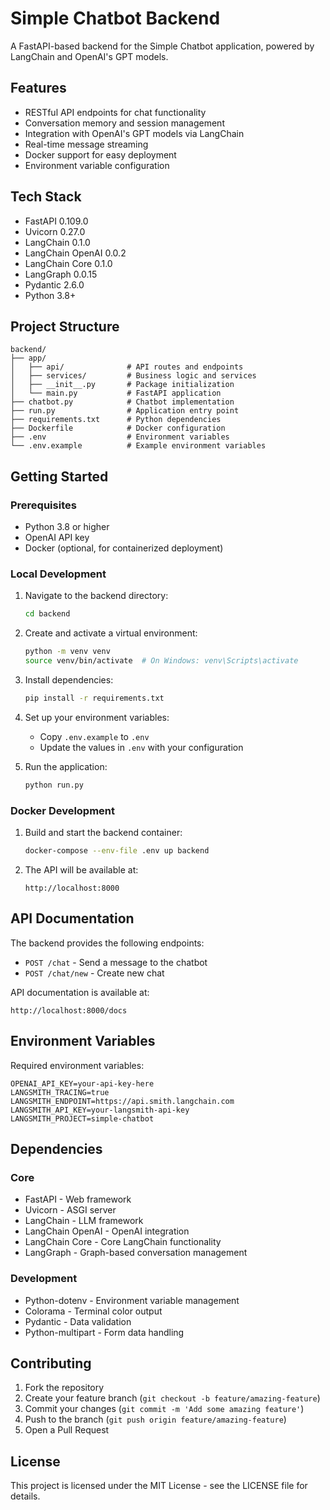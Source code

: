 # Simple Chatbot Backend

A FastAPI-based backend for the Simple Chatbot application, powered by LangChain and OpenAI's GPT models.

## Features

- RESTful API endpoints for chat functionality
- Conversation memory and session management
- Integration with OpenAI's GPT models via LangChain
- Real-time message streaming
- Docker support for easy deployment
- Environment variable configuration

## Tech Stack

- FastAPI 0.109.0
- Uvicorn 0.27.0
- LangChain 0.1.0
- LangChain OpenAI 0.0.2
- LangChain Core 0.1.0
- LangGraph 0.0.15
- Pydantic 2.6.0
- Python 3.8+

## Project Structure

```
backend/
├── app/
│   ├── api/              # API routes and endpoints
│   ├── services/         # Business logic and services
│   ├── __init__.py       # Package initialization
│   └── main.py           # FastAPI application
├── chatbot.py            # Chatbot implementation
├── run.py                # Application entry point
├── requirements.txt      # Python dependencies
├── Dockerfile            # Docker configuration
├── .env                  # Environment variables
└── .env.example          # Example environment variables
```

## Getting Started

### Prerequisites

- Python 3.8 or higher
- OpenAI API key
- Docker (optional, for containerized deployment)

### Local Development

1. Navigate to the backend directory:

   ```bash
   cd backend
   ```

2. Create and activate a virtual environment:

   ```bash
   python -m venv venv
   source venv/bin/activate  # On Windows: venv\Scripts\activate
   ```

3. Install dependencies:

   ```bash
   pip install -r requirements.txt
   ```

4. Set up your environment variables:

   - Copy `.env.example` to `.env`
   - Update the values in `.env` with your configuration

5. Run the application:
   ```bash
   python run.py
   ```

### Docker Development

1. Build and start the backend container:

   ```bash
   docker-compose --env-file .env up backend
   ```

2. The API will be available at:
   ```
   http://localhost:8000
   ```

## API Documentation

The backend provides the following endpoints:

- `POST /chat` - Send a message to the chatbot
- `POST /chat/new` - Create new chat

API documentation is available at:

```
http://localhost:8000/docs
```

## Environment Variables

Required environment variables:

```
OPENAI_API_KEY=your-api-key-here
LANGSMITH_TRACING=true
LANGSMITH_ENDPOINT=https://api.smith.langchain.com
LANGSMITH_API_KEY=your-langsmith-api-key
LANGSMITH_PROJECT=simple-chatbot
```

## Dependencies

### Core

- FastAPI - Web framework
- Uvicorn - ASGI server
- LangChain - LLM framework
- LangChain OpenAI - OpenAI integration
- LangChain Core - Core LangChain functionality
- LangGraph - Graph-based conversation management

### Development

- Python-dotenv - Environment variable management
- Colorama - Terminal color output
- Pydantic - Data validation
- Python-multipart - Form data handling

## Contributing

1. Fork the repository
2. Create your feature branch (`git checkout -b feature/amazing-feature`)
3. Commit your changes (`git commit -m 'Add some amazing feature'`)
4. Push to the branch (`git push origin feature/amazing-feature`)
5. Open a Pull Request

## License

This project is licensed under the MIT License - see the LICENSE file for details.
